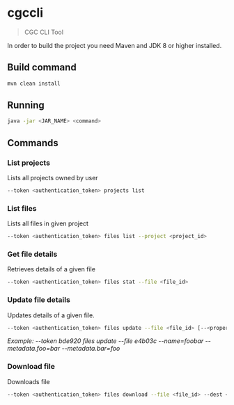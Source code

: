 # cgccli
> CGC CLI Tool

In order to build the project you need Maven and JDK 8 or higher installed.
## Build command
```sh
mvn clean install
```
## Running
```sh
java -jar <JAR_NAME> <command>
```



## Commands

### List projects
Lists all projects owned by user
```sh
--token <authentication_token> projects list
```

### List files
Lists all files in given project
```sh
--token <authentication_token> files list --project <project_id>
```

### Get file details
Retrieves details of a given file
```sh
--token <authentication_token> files stat --file <file_id>
```

### Update file details
Updates details of a given file.
```sh
--token <authentication_token> files update --file <file_id> [--<property>=<value>]*
```
_Example: --token bde920 files update --file e4b03c --name=foobar --metadata.foo=bar --metadata.bar=foo_


### Download file
Downloads file
```sh
--token <authentication_token> files download --file <file_id> --dest <destination_path>
```
